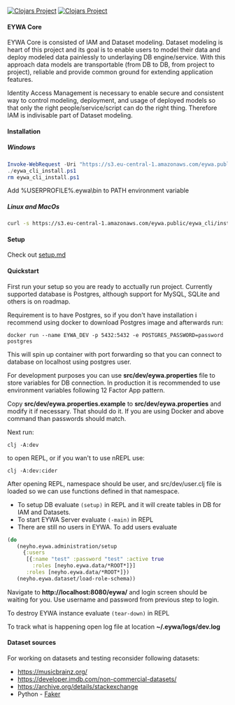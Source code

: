 [![Clojars Project](https://img.shields.io/clojars/v/org.neyho/eywa-core.svg)](https://clojars.org/org.neyho/eywa-core)
[![Clojars Project](https://img.shields.io/clojars/v/org.neyho/eywa-core-frontend.svg)](https://clojars.org/org.neyho/eywa-core-frontend)



#### EYWA Core
EYWA Core is consisted of IAM and Dataset modeling. Dataset modeling is heart of this project and
its goal is to enable users to model their data and deploy modeled data painlessly to underlaying DB
engine/service. With this approach data models are transportable (from DB to DB, from project to project),
reliable and provide common ground for extending application features.

Identity Access Management is necessary to enable secure and consistent way to control modeling, deployment,
and usage of deployed models so that only the right people/service/script can do the right thing. Therefore
IAM is indivisable part of Dataset modeling.


#### Installation
##### Windows
```ps1
Invoke-WebRequest -Uri "https://s3.eu-central-1.amazonaws.com/eywa.public/eywa_cli/install_eywa_cli.ps1" -OutFile eywa_cli_install.ps1
./eywa_cli_install.ps1
rm eywa_cli_install.ps1
```
Add %USERPROFILE%\.eywa\bin to PATH environment variable

##### Linux and MacOs
```bash
curl -s https://s3.eu-central-1.amazonaws.com/eywa.public/eywa_cli/install_eywa_cli.sh | bash
```



#### Setup
Check out [setup.md](./doc/setup.md)


#### Quickstart
First run your setup so you are ready to acctually run project. Currently supported database is Postgres,
although support for MySQL, SQLite and others is on roadmap. 

Requirement is to have Postgres, so if you don't have installation i recommend using docker to download Postgres
image and afterwards run:
```
docker run --name EYWA_DEV -p 5432:5432 -e POSTGRES_PASSWORD=password postgres
```

This will spin up container with port forwarding so that you can connect to database on localhost using
postgres user.

For development purposes you can use __src/dev/eywa.properties__ file to store variables for DB connection.
In production it is recommended to use environment variables following 12 Factor App pattern.

Copy __src/dev/eywa.properties.example__ to __src/dev/eywa.properties__ and modify it if necessary. That should
do it. If you are using Docker and above command than passwords should match.


Next run:
```
clj -A:dev
```
to open REPL, or if you wan't to use nREPL use:
```
clj -A:dev:cider
```

After opening REPL, namespace should be user, and src/dev/user.clj file is loaded so we can use functions
defined in that namespace.

 * To setup DB evaluate ```(setup)``` in REPL and it will create tables in DB for IAM and Datasets.
 * To start EYWA Server evaluate ```(-main)``` in REPL
 * There are still no users in EYWA. To add users evaluate
 ``` clojure
 (do
    (neyho.eywa.administration/setup
      {:users
       [{:name "test" :password "test" :active true
         :roles [neyho.eywa.data/*ROOT*]}]
       :roles [neyho.eywa.data/*ROOT*]})
    (neyho.eywa.dataset/load-role-schema))
 ```

Navigate to **http://localhost:8080/eywa/** and login screen should be waiting for you. Use username and
password from previous step to login.


To destroy EYWA instance evaluate ```(tear-down)``` in REPL


To track what is happening open log file at location __~/.eywa/logs/dev.log__


#### Dataset sources
For working on datasets and testing reconsider following datasets:
 * https://musicbrainz.org/
 * https://developer.imdb.com/non-commercial-datasets/
 * https://archive.org/details/stackexchange
 * Python - [Faker](https://faker.readthedocs.io/en/master/)
